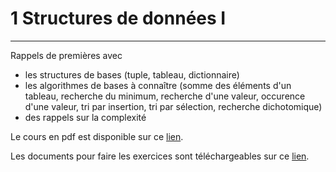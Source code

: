 # 1 Structures de données I
---
Rappels de premières avec
* les structures de bases (tuple, tableau, dictionnaire)
* les algorithmes de bases à connaître (somme des éléments d'un tableau, recherche du minimum, recherche d'une valeur, occurence d'une valeur, tri par insertion, tri par sélection, recherche dichotomique)
* des rappels sur la complexité

Le cours en pdf est disponible sur ce [lien](https://github.com/NaturelEtChaud/NSI-Terminale/blob/main/1%20Structure%20de%20donn%C3%A9es%20I/Terminale_NSI01_Structures_donn%C3%A9es_I.pdf).

Les documents pour faire les exercices sont téléchargeables sur ce [lien](https://github.com/NaturelEtChaud/NSI-Terminale/blob/main/1%20Structure%20de%20donn%C3%A9es%20I/Python/1%20Structure%20de%20donnees%20I.zip).
